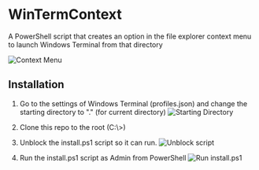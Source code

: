 # WinTermContext
A PowerShell script that creates an option in the file explorer context menu to launch Windows Terminal from that directory

![Context Menu](https://i.imgur.com/rAN6VUel.png)

## Installation
1. Go to the settings of Windows Terminal (profiles.json) and change the starting directory to "." (for current directory)
![Starting Directory](https://i.imgur.com/S7IDdtg.png)

2. Clone this repo to the root (C:\\>)

3. Unblock the install.ps1 script so it can run.
![Unblock script](https://i.imgur.com/DbN4OAY.png)

4. Run the install.ps1 script as Admin from PowerShell
![Run install.ps1](https://i.imgur.com/iA0T829.png)
